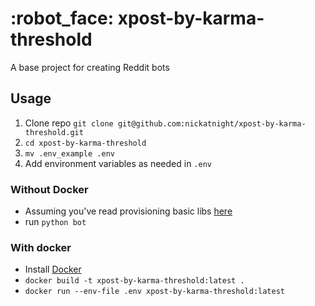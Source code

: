 # :robot_face: xpost-by-karma-threshold

A base project for creating Reddit bots

## Usage
1. Clone repo `git clone git@github.com:nickatnight/xpost-by-karma-threshold.git`
2. `cd xpost-by-karma-threshold`
3. `mv .env_example .env`
4. Add environment variables as needed in `.env`

### Without Docker
- Assuming you've read provisioning basic libs [here](https://www.reddit.com/r/RequestABot/comments/cyll80/a_comprehensive_guide_to_running_your_reddit_bot/)
- run `python bot`

### With docker
- Install [Docker](https://www.docker.com/products/docker-desktop)
- `docker build -t xpost-by-karma-threshold:latest .`
- `docker run --env-file .env xpost-by-karma-threshold:latest`
